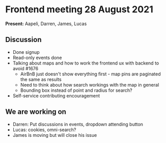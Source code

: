 # Frontend meeting 28 August 2021

**Present:** Aapeli, Darren, James, Lucas 

## Discussion
- Done signup
- Read-only events done
- Talking about maps and how to work the frontend ux with backend to avoid #1676
  - AirBnB just doesn't show everything first - map pins are paginated the same as results
  - Need to think about how search workings with the map in general
  - Bounding box instead of point and radius for search?
- Self-service contributing encouragement

## We are working on
- Darren: Put discussions in events, dropdown attending button
- Lucas: cookies, omni-search?
- James is moving but will close his issue
